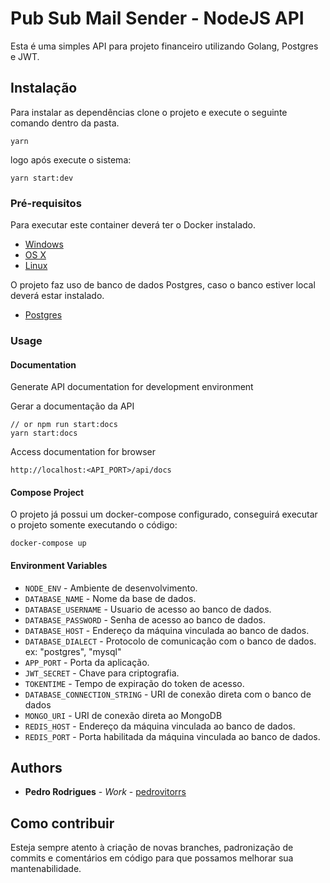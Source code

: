 # Pub Sub Mail Sender - NodeJS API

Esta é uma simples API para projeto financeiro utilizando Golang, Postgres e JWT.

## Instalação

Para instalar as dependências clone o projeto e execute o seguinte comando dentro da pasta.

```shell
yarn
```

logo após execute o sistema:

```
yarn start:dev
```

### Pré-requisitos

Para executar este container deverá ter o Docker instalado.

* [Windows](https://docs.docker.com/windows/started)
* [OS X](https://docs.docker.com/mac/started/)
* [Linux](https://docs.docker.com/linux/started/)

O projeto faz uso de banco de dados Postgres, caso o banco estiver local deverá estar instalado.

* [Postgres](https://www.postgresql.org/download/)

### Usage

#### Documentation

Generate API documentation for development environment

Gerar a documentação da API

```shell
// or npm run start:docs
yarn start:docs
```

Access documentation for browser

```shell
http://localhost:<API_PORT>/api/docs
```

#### Compose Project

O projeto já possui um docker-compose configurado, conseguirá executar o projeto somente executando o código:

```shell
docker-compose up
```

#### Environment Variables

* `NODE_ENV` - Ambiente de desenvolvimento.
* `DATABASE_NAME` - Nome da base de dados.
* `DATABASE_USERNAME` - Usuario de acesso ao banco de dados.
* `DATABASE_PASSWORD` - Senha de acesso ao banco de dados.
* `DATABASE_HOST` - Endereço da máquina vinculada ao banco de dados.
* `DATABASE_DIALECT` - Protocolo de comunicação com o banco de dados. ex: "postgres", "mysql"
* `APP_PORT` - Porta da aplicação.
* `JWT_SECRET` - Chave para criptografia.
* `TOKENTIME` - Tempo de expiração do token de acesso.
* `DATABASE_CONNECTION_STRING` - URI de conexão direta com o banco de dados
* `MONGO_URI` - URI de conexão direta ao MongoDB
* `REDIS_HOST` - Endereço da máquina vinculada ao banco de dados.
* `REDIS_PORT` - Porta habilitada da máquina vinculada ao banco de dados.

## Authors

* **Pedro Rodrigues** - *Work* - [pedrovitorrs](https://github.com/pedrovitorrs)

## Como contribuir

Esteja sempre atento à criação de novas branches, padronização de commits e comentários em código
para que possamos melhorar sua mantenabilidade.
